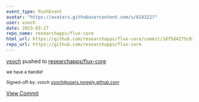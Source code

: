 ```yaml
---
event_type: PushEvent
avatar: "https://avatars.githubusercontent.com/u/814322?"
user: vsoch
date: 2023-03-27
repo_name: researchapps/flux-core
html_url: https://github.com/researchapps/flux-core/commit/18f5d4275c81e125ca267e79a6e4fe77d2b61deb
repo_url: https://github.com/researchapps/flux-core
---
```


<a href='https://github.com/vsoch' target='_blank'>vsoch</a> pushed to <a href='https://github.com/researchapps/flux-core' target='_blank'>researchapps/flux-core</a>

<small>we have a handle!

Signed-off-by: vsoch <vsoch@users.noreply.github.com></small>

<a href='https://github.com/researchapps/flux-core/commit/18f5d4275c81e125ca267e79a6e4fe77d2b61deb' target='_blank'>View Commit</a>